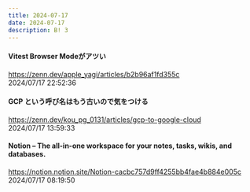 ```yaml
---
title: 2024-07-17
date: 2024-07-17
description: B! 3
---
```


#### Vitest Browser Modeがアツい
https://zenn.dev/apple_yagi/articles/b2b96af1fd355c<br>
2024/07/17 22:52:36<br>


#### GCP という呼び名はもう古いので気をつける
https://zenn.dev/kou_pg_0131/articles/gcp-to-google-cloud<br>
2024/07/17 13:59:33<br>


#### Notion – The all-in-one workspace for your notes, tasks, wikis, and databases.
https://notion.notion.site/Notion-cacbc757d9ff4255bb4fae4b884e005c<br>
2024/07/17 08:19:50<br>


